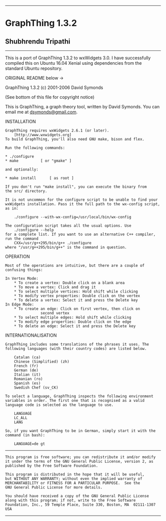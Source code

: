 

--------------------------------------------------------------------------
# GraphThing 1.3.2 
## Shubhrendu Tripathi
--------------------------------------------------------------------------

This is a port of GraphThing 1.3.2 to wxWidgets 3.0. I have successfully compiled this on Ubuntu 16.04 Xenial 
using dependencies from the standard Ubuntu repository.


ORIGINAL README below ->

GraphThing 1.3.2			(c) 2001-2006 David Symonds

(See bottom of this file for copyright notice)

This is GraphThing, a graph theory tool, written by David Symonds. You can
email me at <dsymonds@gmail.com>.

INSTALLATION

	GraphThing requires wxWidgets 2.6.1 (or later).
		[http://www.wxwidgets.org]
	To build GraphThing, you'll also need GNU make, bison and flex.

	Run the following commands:

	* ./configure
	* make			[ or "gmake" ]

	and optionally:

	* make install		[ as root ]

	If you don't run "make install", you can execute the binary from
	the src/ directory.

	It is not uncommon for the configure script to be unable to find your
	wxWidgets installation. Pass it the full path to the wx-config script,
	as in:

		./configure --with-wx-config=/usr/local/bin/wx-config

	The configuration script takes all the usual options. Use
		./configure --help
	for a complete list. If you want to use an alternative C++ compiler,
	run the command
		CXX=/usr/g++295/bin/g++ ./configure
	where "/usr/g++295/bin/g++" is the command in question.

OPERATION

	Most of the operations are intuitive, but there are a couple of
	confusing things:

	In Vertex Mode:
		* To create a vertex: Double click on a blank area
		* To move a vertex: Click and drag it
		* To select multiple vertices: Hold shift while clicking
		* To modify vertex properties: Double click on the vertex
		* To delete a vertex: Select it and press the Delete key
	In Edge Mode:
		* To create an edge: Click on first vertex, then click on
					second vertex
		* To select multiple edges: Hold shift while clicking
		* To modify edge properties: Double click on the edge
		* To delete an edge: Select it and press the Delete key

INTERNATIONALISATION

	GraphThing includes some translations of the phrases it uses. The
	following languages (with their country codes) are listed below.

		Catalan (ca)
		Chinese (Simplified) (zh)
		French (fr)
		German (de)
		Italian (it)
		Romanian (ro)
		Spanish (es)
		Swedish Chef (sv_CK)

	To select a language, GraphThing inspects the following environment
	variables in order. The first one that is recognised as a valid
	language code is selected as the language to use.

		LANGUAGE
		LC_ALL
		LANG

	So, if you want GraphThing to be in German, simply start it with the
	command (in bash):

		LANGUAGE=de gt

--------------------------------------------------------------------------
    This program is free software; you can redistribute it and/or modify
    it under the terms of the GNU General Public License, version 2, as
    published by the Free Software Foundation.

    This program is distributed in the hope that it will be useful,
    but WITHOUT ANY WARRANTY; without even the implied warranty of
    MERCHANTABILITY or FITNESS FOR A PARTICULAR PURPOSE.  See the
    GNU General Public License for more details.

    You should have received a copy of the GNU General Public License
    along with this program; if not, write to the Free Software
    Foundation, Inc., 59 Temple Place, Suite 330, Boston, MA  02111-1307 USA
--------------------------------------------------------------------------

